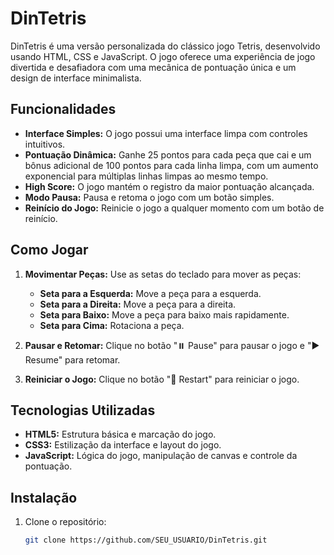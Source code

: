 # DinTetris

DinTetris é uma versão personalizada do clássico jogo Tetris, desenvolvido usando HTML, CSS e JavaScript. O jogo oferece uma experiência de jogo divertida e desafiadora com uma mecânica de pontuação única e um design de interface minimalista.

## Funcionalidades

- **Interface Simples:** O jogo possui uma interface limpa com controles intuitivos.
- **Pontuação Dinâmica:** Ganhe 25 pontos para cada peça que cai e um bônus adicional de 100 pontos para cada linha limpa, com um aumento exponencial para múltiplas linhas limpas ao mesmo tempo.
- **High Score:** O jogo mantém o registro da maior pontuação alcançada.
- **Modo Pausa:** Pausa e retoma o jogo com um botão simples.
- **Reinício do Jogo:** Reinicie o jogo a qualquer momento com um botão de reinício.

## Como Jogar

1. **Movimentar Peças:** Use as setas do teclado para mover as peças:
   - **Seta para a Esquerda:** Move a peça para a esquerda.
   - **Seta para a Direita:** Move a peça para a direita.
   - **Seta para Baixo:** Move a peça para baixo mais rapidamente.
   - **Seta para Cima:** Rotaciona a peça.

2. **Pausar e Retomar:** Clique no botão "⏸️ Pause" para pausar o jogo e "▶️ Resume" para retomar.

3. **Reiniciar o Jogo:** Clique no botão "🔄 Restart" para reiniciar o jogo.

## Tecnologias Utilizadas

- **HTML5:** Estrutura básica e marcação do jogo.
- **CSS3:** Estilização da interface e layout do jogo.
- **JavaScript:** Lógica do jogo, manipulação de canvas e controle da pontuação.

## Instalação

1. Clone o repositório:

   ```bash
   git clone https://github.com/SEU_USUARIO/DinTetris.git
